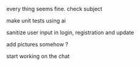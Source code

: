 every thing seems fine. check subject

make unit tests using ai

sanitize user input in login, registration and update

add pictures somehow ?

start working on the chat